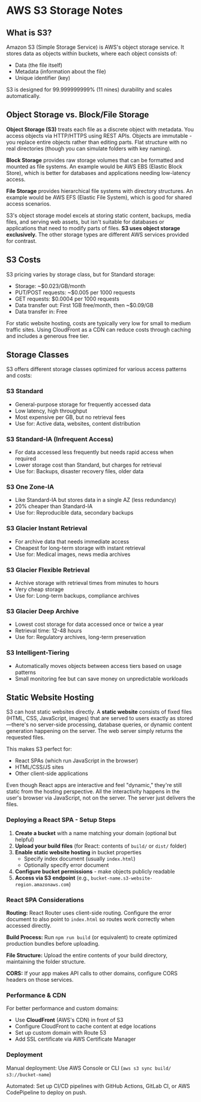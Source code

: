 # AWS S3 Storage Notes

## What is S3?

Amazon S3 (Simple Storage Service) is AWS's object storage service. It stores data as objects within buckets, where each object consists of:
- Data (the file itself)
- Metadata (information about the file)
- Unique identifier (key)

S3 is designed for 99.999999999% (11 nines) durability and scales automatically.

## Object Storage vs. Block/File Storage

**Object Storage (S3)** treats each file as a discrete object with metadata. You access objects via HTTP/HTTPS using REST APIs. Objects are immutable - you replace entire objects rather than editing parts. Flat structure with no real directories (though you can simulate folders with key naming).

**Block Storage** provides raw storage volumes that can be formatted and mounted as file systems. An example would be AWS EBS (Elastic Block Store), which is better for databases and applications needing low-latency access.

**File Storage** provides hierarchical file systems with directory structures. An example would be AWS EFS (Elastic File System), which is good for shared access scenarios.

S3's object storage model excels at storing static content, backups, media files, and serving web assets, but isn't suitable for databases or applications that need to modify parts of files. **S3 uses object storage exclusively.** The other storage types are different AWS services provided for contrast.

## S3 Costs

S3 pricing varies by storage class, but for Standard storage:
- Storage: ~$0.023/GB/month
- PUT/POST requests: ~$0.005 per 1000 requests
- GET requests: $0.0004 per 1000 requests
- Data transfer out: First 1GB free/month, then ~$0.09/GB
- Data transfer in: Free

For static website hosting, costs are typically very low for small to medium traffic sites. Using CloudFront as a CDN can reduce costs through caching and includes a generous free tier.

## Storage Classes

S3 offers different storage classes optimized for various access patterns and costs:

### S3 Standard
- General-purpose storage for frequently accessed data
- Low latency, high throughput
- Most expensive per GB, but no retrieval fees
- Use for: Active data, websites, content distribution

### S3 Standard-IA (Infrequent Access)
- For data accessed less frequently but needs rapid access when required
- Lower storage cost than Standard, but charges for retrieval
- Use for: Backups, disaster recovery files, older data

### S3 One Zone-IA
- Like Standard-IA but stores data in a single AZ (less redundancy)
- 20% cheaper than Standard-IA
- Use for: Reproducible data, secondary backups

### S3 Glacier Instant Retrieval
- For archive data that needs immediate access
- Cheapest for long-term storage with instant retrieval
- Use for: Medical images, news media archives

### S3 Glacier Flexible Retrieval
- Archive storage with retrieval times from minutes to hours
- Very cheap storage
- Use for: Long-term backups, compliance archives

### S3 Glacier Deep Archive
- Lowest cost storage for data accessed once or twice a year
- Retrieval time: 12-48 hours
- Use for: Regulatory archives, long-term preservation

### S3 Intelligent-Tiering
- Automatically moves objects between access tiers based on usage patterns
- Small monitoring fee but can save money on unpredictable workloads

## Static Website Hosting

S3 can host static websites directly. A **static website** consists of fixed files (HTML, CSS, JavaScript, images) that are served to users exactly as stored—there's no server-side processing, database queries, or dynamic content generation happening on the server. The web server simply returns the requested files.

This makes S3 perfect for:
- React SPAs (which run JavaScript in the browser)
- HTML/CSS/JS sites
- Other client-side applications

Even though React apps are interactive and feel "dynamic," they're still static from the hosting perspective. All the interactivity happens in the user's browser via JavaScript, not on the server. The server just delivers the files.

### Deploying a React SPA - Setup Steps

1. **Create a bucket** with a name matching your domain (optional but helpful)
2. **Upload your build files** (for React: contents of `build/` or `dist/` folder)
3. **Enable static website hosting** in bucket properties
   - Specify index document (usually `index.html`)
   - Optionally specify error document
4. **Configure bucket permissions** - make objects publicly readable
5. **Access via S3 endpoint** (e.g., `bucket-name.s3-website-region.amazonaws.com`)

### React SPA Considerations

**Routing:** React Router uses client-side routing. Configure the error document to also point to `index.html` so routes work correctly when accessed directly.

**Build Process:** Run `npm run build` (or equivalent) to create optimized production bundles before uploading.

**File Structure:** Upload the entire contents of your build directory, maintaining the folder structure.

**CORS:** If your app makes API calls to other domains, configure CORS headers on those services.

### Performance & CDN

For better performance and custom domains:
- Use **CloudFront** (AWS's CDN) in front of S3
- Configure CloudFront to cache content at edge locations
- Set up custom domain with Route 53
- Add SSL certificate via AWS Certificate Manager

### Deployment

Manual deployment: Use AWS Console or CLI (`aws s3 sync build/ s3://bucket-name`)

Automated: Set up CI/CD pipelines with GitHub Actions, GitLab CI, or AWS CodePipeline to deploy on push.

